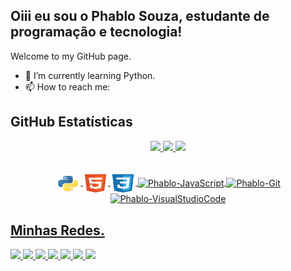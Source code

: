 ## Oiii eu sou o Phablo Souza, estudante de programação e tecnologia!

Welcome to my GitHub page.

- 🌱 I’m currently learning Python.
- 📫 How to reach me:

## **GitHub Estatísticas**
<div align="center">
  <a href="https://github.com/PhabloSouza">
  <img height="110em" src="https://github-readme-stats.vercel.app/api?username=PhabloSouza&show_icons=true&theme=dark&include_all_commits=true&count_private=true"/>
  <img height="110em" src="https://github-readme-stats.vercel.app/api/top-langs/?username=PhabloSouza&layout=compact&langs_count=7&theme=dark"/>
  <img height="110em" src="https://github-readme-streak-stats.herokuapp.com/?user=PhabloSouza&theme=dark" />
</div>
 <br/>
  
 <div align="center" style="display: inline_block"><br>
  <img align="center" alt="Phablo-Python" height="30" width="40" src="https://raw.githubusercontent.com/devicons/devicon/master/icons/python/python-original.svg">
  <img align="center" alt="Phablo-HTML" height="30" width="40" src="https://raw.githubusercontent.com/devicons/devicon/master/icons/html5/html5-original.svg">
  <img align="center" alt="Phablo-CSS" height="30" width="40" src="https://raw.githubusercontent.com/devicons/devicon/master/icons/css3/css3-original.svg">
  <img align="center" alt="Phablo-JavaScript" height="30" width="40" src="https://cdn.jsdelivr.net/gh/devicons/devicon/icons/javascript/javascript-original.svg">
  <img align="center" alt="Phablo-Git" height="30" width="40" src="https://cdn.jsdelivr.net/gh/devicons/devicon/icons/git/git-original-wordmark.svg">
  <img align="center" alt="Phablo-VisualStudioCode" height="30" width="40" src="https://cdn.jsdelivr.net/gh/devicons/devicon/icons/vscode/vscode-original.svg">  
 </div>
 
 ##
 
 ## **Minhas Redes.**

<p align="left">
 <a href="phablogm@gmail.com" alt="Gmail" target="_blank">
 <img src="https://img.shields.io/badge/-Gmail-FF0000?style=for-the-badge&logo=gmail&logoColor=white">
 </a> 

 <a href="https://www.linkedin.com/in/phablosouza/" alt="Linkedin" target="blank">
 <img src="https://img.shields.io/badge/LinkedIn-0077B5?style=for-the-badge&logo=linkedin&logoColor=white">
 </a> 
  
 <a href="https://wa.me/qr/ASBREK2YYW5EM1" alt="WhatsApp" target="_blank">
 <img src="https://img.shields.io/badge/WhatsApp-25D366?style=for-the-badge&logo=whatsapp&logoColor=white">
 </a>

 <a href="https://www.facebook.com/phablosouza/" alt="Facebook" target="blank">
 <img src="https://img.shields.io/badge/Facebook-1877F2?style=for-the-badge&logo=facebook&logoColor=white">
 </a>

 <a href="https://www.instagram.com/phablito_/" alt="Instagram" target="blank">
 <img src="https://img.shields.io/badge/Instagram-E4405F?style=for-the-badge&logo=instagram&logoColor=white">
 </a>
 
 <a href="https://www.twitch.tv/phablosouza" target="_blank">
 <img src="https://img.shields.io/badge/Twitch-9146FF?style=for-the-badge&logo=twitch&logoColor=white" target="_blank">
 </a>
 
 <a href="https://discord.gg/" target="_blank">
 <img src="https://img.shields.io/badge/Discord-7289DA?style=for-the-badge&logo=discord&logoColor=white" target="_blank">
 </a> 
  </p>

<br>

</div>
